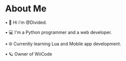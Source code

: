 # About Me

• 👋 Hi i'm @Divided.

• 💻 I'm a Python programmer and a web developer.

• 🌐 Currently learning Lua and Mobile app development.

• 🪐 Owner of WiiCode
